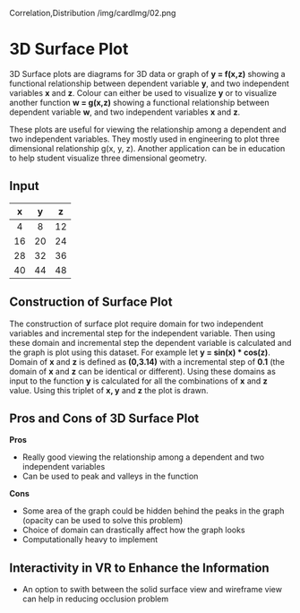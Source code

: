 Correlation,Distribution
/img/cardImg/02.png
# 3D Surface Plot

3D Surface plots are diagrams for 3D data or graph of __y = f(x,z)__ showing a functional relationship between dependent variable __y__, and two independent variables __x__ and __z__. Colour can either be used to visualize __y__ or to visualize another function __w = g(x,z)__ showing a functional relationship between dependent variable __w__, and two independent variables __x__ and __z__.

These plots are useful for viewing the relationship among a dependent and two independent variables. They mostly used in engineering to plot three dimensional relationship g(x, y, z). Another application can be in education to help student visualize three dimensional geometry.

## Input

 x | y | z | 
:-------------:| :-----:| :-----:| 
4 | 8 | 12
16 | 20 | 24
28 | 32 | 36
40 | 44 | 48

## Construction of Surface Plot

The construction of surface plot require domain for two independent variables and incremental step for the independent variable. Then using these domain and incremental step the dependent variable is calculated and the graph is plot using this dataset. For example let __y = sin(x) * cos(z)__. Domain of __x__ and __z__ is defined as __(0,3.14)__ with a incremental step of __0.1__ (the domain of __x__ and __z__ can be identical or different). Using these domains as input to the function __y__ is calculated for all the combinations of __x__ and __z__ value. Using this triplet of __x, y__ and __z__ the plot is drawn.

## Pros and Cons of 3D Surface Plot

__Pros__
* Really good viewing the relationship among a dependent and two independent variables
* Can be used to peak and valleys in the function

__Cons__
* Some area of the graph could be hidden behind the peaks in the graph (opacity can be used to solve this problem)
* Choice of domain can drastically affect how the graph looks
* Computationally heavy to implement

## Interactivity in VR to Enhance the Information

* An option to swith between the solid surface view and wireframe view can help in reducing occlusion problem